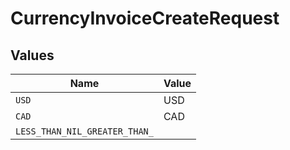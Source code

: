 # CurrencyInvoiceCreateRequest


## Values

| Name                          | Value                         |
| ----------------------------- | ----------------------------- |
| `USD`                         | USD                           |
| `CAD`                         | CAD                           |
| `LESS_THAN_NIL_GREATER_THAN_` | <nil>                         |
